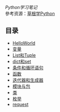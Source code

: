 *Python学习笔记*   
參考资源：[草根学Python](https://github.com/TwoWater/Python)

## 目录
- [HelloWorld](https://github.com/zhaoww/python-notes/blob/master/study/hello.py)
- [变量](https://github.com/zhaoww/python-notes/blob/master/study/test01.py)
- [List和Tuple](https://github.com/zhaoww/python-notes/blob/master/study/test02.py)
- [dict和set](https://github.com/zhaoww/python-notes/blob/master/study/test03.py)
- [条件和循环语句](https://github.com/zhaoww/python-notes/blob/master/study/test04.py)
- [函数](https://github.com/zhaoww/python-notes/blob/master/study/test05.py)
- [迭代器和生成器](https://github.com/zhaoww/python-notes/blob/master/study/test06.py)
- [模块与包](https://github.com/zhaoww/python-notes/blob/master/study/test07.py)
- [类](https://github.com/zhaoww/python-notes/blob/master/study/test08.py)
- [枚举](https://github.com/zhaoww/python-notes/blob/master/study/test09.py)
- [request](https://github.com/zhaoww/python-notes/blob/master/study/test10.py)
